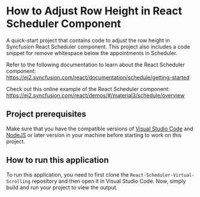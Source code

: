 # How to Adjust Row Height in React Scheduler Component

A quick-start project that contains code to adjust the row height in Syncfusion React Scheduler component. This project also includes a code snippet for remove whitespace below the appointments in Scheduler.   

Refer to the following documentation to learn about the React Scheduler component: 
https://ej2.syncfusion.com/react/documentation/schedule/getting-started   

Check out this online example of the React Scheduler component:
https://ej2.syncfusion.com/react/demos/#/material3/schedule/overview

## Project prerequisites
Make sure that you have the compatible versions of [Visual Studio Code](https://code.visualstudio.com/download ) and [NodeJS](https://nodejs.org/en/download) or later version in your machine before starting to work on this project.

## How to run this application
To run this application, you need to first clone the `React-Scheduler-Virtual-Scrolling` repository and then open it in Visual Studio Code. Now, simply build and run your project to view the output.